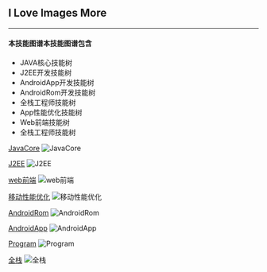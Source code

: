 ## **I Love Images More**
---
####  本技能图谱本技能图谱包含
+ JAVA核心技能树 
+ J2EE开发技能树
+ AndroidApp开发技能树
+ AndroidRom开发技能树
+ 全栈工程师技能树
+ App性能优化技能树
+ Web前端技能树
+ 全栈工程师技能树 


[JavaCore](http://7xqumq.com1.z0.glb.clouddn.com/java_core.png)
![JavaCore](http://7xqumq.com1.z0.glb.clouddn.com/java_core.png)

[J2EE](http://7xqumq.com1.z0.glb.clouddn.com/j2ee.png)
![J2EE](http://7xqumq.com1.z0.glb.clouddn.com/j2ee.png)

[web前端](http://7xqumq.com1.z0.glb.clouddn.com/web_front.jpg)
![web前端](http://7xqumq.com1.z0.glb.clouddn.com/web_front.jpg)

[移动性能优化](http://7xqumq.com1.z0.glb.clouddn.com/app_performance.png)
![移动性能优化](http://7xqumq.com1.z0.glb.clouddn.com/app_performance.png)

[AndroidRom](http://7xqumq.com1.z0.glb.clouddn.com/android_rom.png)
![AndroidRom](http://7xqumq.com1.z0.glb.clouddn.com/android_rom.png)

[AndroidApp](http://7xqumq.com1.z0.glb.clouddn.com/android_app.png)
![AndroidApp](http://7xqumq.com1.z0.glb.clouddn.com/android_app.png)

[Program](http://7xqumq.com1.z0.glb.clouddn.com/program_all.svg)
![Program](http://7xqumq.com1.z0.glb.clouddn.com/program_all.svg)

[全栈](http://7xqumq.com1.z0.glb.clouddn.com/full_stack.jpg)
![全栈](http://7xqumq.com1.z0.glb.clouddn.com/full_stack.jpg)

